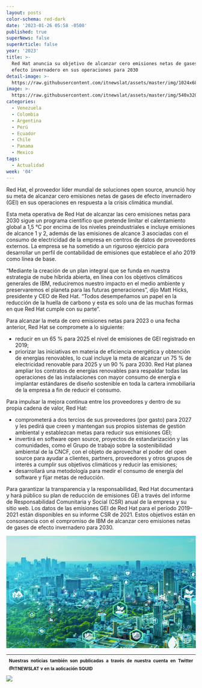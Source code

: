 ```yaml
---
layout: posts
color-schema: red-dark
date: '2023-01-26 05:58 -0500'
published: true
superNews: false
superArticle: false
year: '2023'
title: >-
  Red Hat anuncia su objetivo de alcanzar cero emisiones netas de gases de
  efecto invernadero en sus operaciones para 2030 
detail-image: >-
  https://raw.githubusercontent.com/itnewslat/assets/master/img/1024x680/ciudad-natural-g.jpg
image: >-
  https://raw.githubusercontent.com/itnewslat/assets/master/img/540x320/ciudad-natural-p.jpg
categories:
  - Venezuela
  - Colombia
  - Argentina
  - Perú
  - Ecuador
  - Chile
  - Panama
  - Mexico
tags:
  - Actualidad
week: '04'
---
```

Red Hat, el proveedor líder mundial de soluciones open source, anunció hoy su meta de alcanzar cero emisiones netas de gases de efecto invernadero (GEI) en sus operaciones en respuesta a la crisis climática mundial. 

Esta meta operativa de Red Hat de alcanzar las cero emisiones netas para 2030 sigue un programa científico que pretende limitar el calentamiento global a 1,5 °C por encima de los niveles preindustriales e incluye emisiones de alcance 1 y 2, además de las emisiones de alcance 3 asociadas con el consumo de electricidad de la empresa en centros de datos de proveedores externos. La empresa se ha sometido a un riguroso ejercicio para desarrollar un perfil de contabilidad de emisiones que establece el año 2019 como línea de base. 

“Mediante la creación de un plan integral que se funda en nuestra estrategia de nube híbrida abierta, en línea con los objetivos climáticos generales de IBM, reduciremos nuestro impacto en el medio ambiente y preservaremos el planeta para las futuras generaciones”, dijo Matt Hicks, presidente y CEO de Red Hat. “Todos desempeñamos un papel en la reducción de la huella de carbono y esta es solo una de las muchas formas en que Red Hat cumple con su parte”. 

Para alcanzar la meta de cero emisiones netas para 2023 o una fecha anterior, Red Hat se compromete a lo siguiente: 

- reducir en un 65 % para 2025 el nivel de emisiones de GEI registrado en 2019; 
- priorizar las iniciativas en materia de eficiencia energética y obtención de energías renovables, lo cual incluye la meta de alcanzar un 75 % de electricidad renovable para 2025 y un 90 % para 2030. Red Hat planea ampliar los contratos de energías renovables para respaldar todas las operaciones de las instalaciones con mayor consumo de energía e implantar estándares de diseño sostenible en toda la cartera inmobiliaria de la empresa a fin de reducir el consumo.

Para impulsar la mejora continua entre los proveedores y dentro de su propia cadena de valor, Red Hat: 

- comprometerá a dos tercios de sus proveedores (por gasto) para 2027 y les pedirá que creen y mantengan sus propios sistemas de gestión ambiental y establezcan metas para reducir sus emisiones GEI; 
- invertirá en software open source, proyectos de estandarización y las comunidades, como el Grupo de trabajo sobre la sostenibilidad ambiental de la CNCF, con el objeto de aprovechar el poder del open source para ayudar a clientes, partners, proveedores y otros grupos de interés a cumplir sus objetivos climáticos y reducir las emisiones; 
- desarrollará una metodología para medir el consumo de energía del software y fijar metas de reducción.

Para garantizar la transparencia y la responsabilidad, Red Hat documentará y hará público su plan de reducción de emisiones GEI a través del informe de Responsabilidad Comunitaria y Social (CSR) anual de la empresa y su sitio web. Los datos de las emisiones GEI de Red Hat para el período 2019–2021 están disponibles en su informe CSR de 2021. Estos objetivos están en consonancia con el compromiso de IBM de alcanzar cero emisiones netas de gases de efecto invernadero para 2030. 


![](https://raw.githubusercontent.com/itnewslat/assets/master/img/540x320/ciudad-natural-p.jpg)

<table style="height: 42px;" width="569">
<tbody>
<tr>
<td style="text-align: justify;"><sub><strong>Nuestras noticias también son publicadas a través de nuestra cuenta en Twitter <a href="https://twitter.com/itnewslat?lang=es">@ITNEWSLAT</a> y en la aplicación <a href="https://squidapp.co/en/">SQUID</a></strong></sub></td>
</tr>
</tbody>
</table>

<img src="https://tracker.metricool.com/c3po.jpg?hash=56f88a41e39ab42c063cc51676587a04"/>